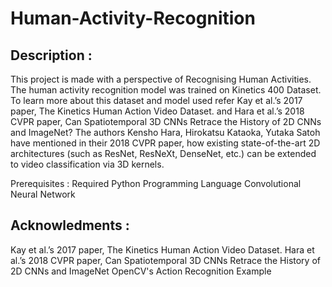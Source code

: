 # Human-Activity-Recognition

## Description :
This project is made with a perspective of Recognising Human Activities. The human activity recognition model was trained on Kinetics 400 Dataset. To learn more about this dataset and model used refer Kay et al.’s 2017 paper, The Kinetics Human Action Video Dataset. and Hara et al.’s 2018 CVPR paper, Can Spatiotemporal 3D CNNs Retrace the History of 2D CNNs and ImageNet? The authors Kensho Hara, Hirokatsu Kataoka, Yutaka Satoh have mentioned in their 2018 CVPR paper, how existing state-of-the-art 2D architectures (such as ResNet, ResNeXt, DenseNet, etc.) can be extended to video classification via 3D kernels.

Prerequisites :
Required
Python Programming Language
Convolutional Neural Network

## Acknowledments :
Kay et al.’s 2017 paper, The Kinetics Human Action Video Dataset.
Hara et al.’s 2018 CVPR paper, Can Spatiotemporal 3D CNNs Retrace the History of 2D CNNs and ImageNet
OpenCV's Action Recognition Example
